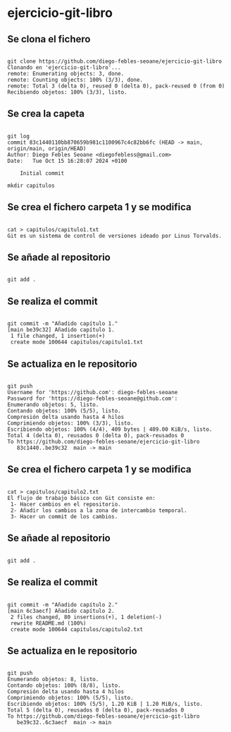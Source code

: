 # ejercicio-git-libro

## Se clona el fichero

```code

git clone https://github.com/diego-febles-seoane/ejercicio-git-libro
Clonando en 'ejercicio-git-libro'...
remote: Enumerating objects: 3, done.
remote: Counting objects: 100% (3/3), done.
remote: Total 3 (delta 0), reused 0 (delta 0), pack-reused 0 (from 0)
Recibiendo objetos: 100% (3/3), listo.

```

## Se crea la capeta 

```code

git log
commit 83c1440110bb870659b981c1100967c4c82bb6fc (HEAD -> main, origin/main, origin/HEAD)
Author: Diego Febles Seoane <diegofebless@gmail.com>
Date:   Tue Oct 15 16:28:07 2024 +0100

    Initial commit

mkdir capitulos

```

## Se crea el fichero carpeta 1 y se modifica

```code

cat > capitulos/capitulo1.txt
Git es un sistema de control de versiones ideado por Linus Torvalds.

```

## Se añade al repositorio

```code

git add .

```

## Se realiza el commit 

```code

git commit -m "Añadido capítulo 1."
[main be39c32] Añadido capítulo 1.
 1 file changed, 1 insertion(+)
 create mode 100644 capitulos/capitulo1.txt

```

## Se actualiza en le repositorio

```code

git push
Username for 'https://github.com': diego-febles-seoane
Password for 'https://diego-febles-seoane@github.com': 
Enumerando objetos: 5, listo.
Contando objetos: 100% (5/5), listo.
Compresión delta usando hasta 4 hilos
Comprimiendo objetos: 100% (3/3), listo.
Escribiendo objetos: 100% (4/4), 409 bytes | 409.00 KiB/s, listo.
Total 4 (delta 0), reusados 0 (delta 0), pack-reusados 0
To https://github.com/diego-febles-seoane/ejercicio-git-libro
   83c1440..be39c32  main -> main

```

## Se crea el fichero carpeta 1 y se modifica

```code

cat > capitulos/capitulo2.txt
El flujo de trabajo básico con Git consiste en:
 1- Hacer cambios en el repositorio.
 2- Añadir los cambios a la zona de intercambio temporal.
 3- Hacer un commit de los cambios.

```

## Se añade al repositorio

```code

git add .

```

## Se realiza el commit 

```code

git commit -m "Añadido capítulo 2."
[main 6c3aecf] Añadido capítulo 2.
 2 files changed, 80 insertions(+), 1 deletion(-)
 rewrite README.md (100%)
 create mode 100644 capitulos/capitulo2.txt

```

## Se actualiza en le repositorio

```code

git push
Enumerando objetos: 8, listo.
Contando objetos: 100% (8/8), listo.
Compresión delta usando hasta 4 hilos
Comprimiendo objetos: 100% (5/5), listo.
Escribiendo objetos: 100% (5/5), 1.20 KiB | 1.20 MiB/s, listo.
Total 5 (delta 0), reusados 0 (delta 0), pack-reusados 0
To https://github.com/diego-febles-seoane/ejercicio-git-libro
   be39c32..6c3aecf  main -> main

```


